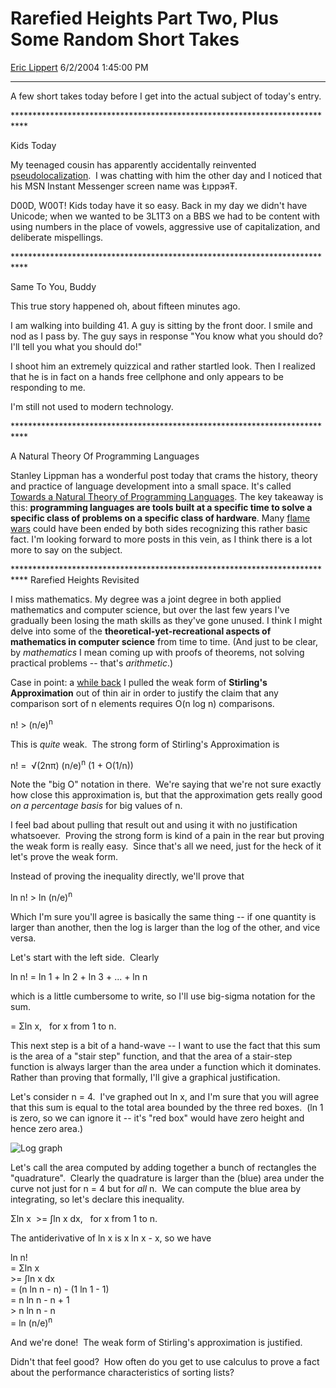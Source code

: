 # Rarefied Heights Part Two, Plus Some Random Short Takes

[Eric Lippert](https://social.msdn.microsoft.com/profile/Eric%20Lippert) 6/2/2004 1:45:00 PM

-----

A few short takes today before I get into the actual subject of today's entry.

\*\*\*\*\*\*\*\*\*\*\*\*\*\*\*\*\*\*\*\*\*\*\*\*\*\*\*\*\*\*\*\*\*\*\*\*\*\*\*\*\*\*\*\*\*\*\*\*\*\*\*\*\*\*\*\*\*\*\*\*\*\*\*\*\*\*\*\*\*\*\*\*\*\*\*

Kids Today

My teenaged cousin has apparently accidentally reinvented [pseudolocalization](http://blogs.msdn.com/ericlippert/archive/2004/05/10/129481.aspx).  I was chatting with him the other day and I noticed that his MSN Instant Messenger screen name was ŁıppэяŦ.

D00D, W00T\! Kids today have it so easy. Back in my day we didn't have Unicode; when we wanted to be 3L1T3 on a BBS we had to be content with using numbers in the place of vowels, aggressive use of capitalization, and deliberate mispellings.

\*\*\*\*\*\*\*\*\*\*\*\*\*\*\*\*\*\*\*\*\*\*\*\*\*\*\*\*\*\*\*\*\*\*\*\*\*\*\*\*\*\*\*\*\*\*\*\*\*\*\*\*\*\*\*\*\*\*\*\*\*\*\*\*\*\*\*\*\*\*\*\*\*\*\*

Same To You, Buddy

This true story happened oh, about fifteen minutes ago.

I am walking into building 41. A guy is sitting by the front door. I smile and nod as I pass by. The guy says in response "You know what you should do? I'll tell you what you should do\!"

I shoot him an extremely quizzical and rather startled look. Then I realized that he is in fact on a hands free cellphone and only appears to be responding to me.

I'm still not used to modern technology.

\*\*\*\*\*\*\*\*\*\*\*\*\*\*\*\*\*\*\*\*\*\*\*\*\*\*\*\*\*\*\*\*\*\*\*\*\*\*\*\*\*\*\*\*\*\*\*\*\*\*\*\*\*\*\*\*\*\*\*\*\*\*\*\*\*\*\*\*\*\*\*\*\*\*\*

A Natural Theory Of Programming Languages

Stanley Lippman has a wonderful post today that crams the history, theory and practice of language development into a small space. It's called [Towards a Natural Theory of Programming Languages](http://blogs.msdn.com/slippman/archive/2004/06/02/146730.aspx "http://blogs.msdn.com/slippman/archive/2004/06/02/146730.aspx"). The key takeaway is this: **programming languages are tools built at a specific time to solve a specific class of problems on a specific class of hardware**. Many [flame wars](http://www.deftcode.com/archives/every_language_war_ever.html "http://www.deftcode.com/archives/every_language_war_ever.html") could have been ended by both sides recognizing this rather basic fact. I'm looking forward to more posts in this vein, as I think there is a lot more to say on the subject.

\*\*\*\*\*\*\*\*\*\*\*\*\*\*\*\*\*\*\*\*\*\*\*\*\*\*\*\*\*\*\*\*\*\*\*\*\*\*\*\*\*\*\*\*\*\*\*\*\*\*\*\*\*\*\*\*\*\*\*\*\*\*\*\*\*\*\*\*\*\*\*\*\*\*\* Rarefied Heights Revisited

I miss mathematics. My degree was a joint degree in both applied mathematics and computer science, but over the last few years I've gradually been losing the math skills as they've gone unused. I think I might delve into some of the **theoretical-yet-recreational aspects of mathematics in computer science** from time to time. (And just to be clear, by *mathematics* I mean coming up with proofs of theorems, not solving practical problems -- that's *arithmetic*.)

Case in point: a [while back](http://blogs.msdn.com/ericlippert/archive/2004/05/12/130840.aspx "http://blogs.msdn.com/ericlippert/archive/2004/05/12/130840.aspx") I pulled the weak form of **Stirling's Approximation** out of thin air in order to justify the claim that any comparison sort of n elements requires O(n log n) comparisons.

n\! \> (n/e)<sup>n</sup>  

This is *quite* weak.  The strong form of Stirling's Approximation is 

n\! =  √(2nπ) (n/e)<sup>n</sup> (1 + O(1/n)) 

Note the "big O" notation in there.  We're saying that we're not sure exactly how close this approximation is, but that the approximation gets really good *on a percentage basis* for big values of n. 

I feel bad about pulling that result out and using it with no justification whatsoever.  Proving the strong form is kind of a pain in the rear but proving the weak form is really easy.  Since that's all we need, just for the heck of it let's prove the weak form. 

Instead of proving the inequality directly, we'll prove that 

ln n\! \> ln (n/e)<sup>n</sup>  

Which I'm sure you'll agree is basically the same thing -- if one quantity is larger than another, then the log is larger than the log of the other, and vice versa.  

Let's start with the left side.  Clearly 

ln n\! = ln 1 + ln 2 + ln 3 + ... + ln n    

which is a little cumbersome to write, so I'll use big-sigma notation for the sum. 

\= Σln x,   for x from 1 to n. 

This next step is a bit of a hand-wave -- I want to use the fact that this sum is the area of a "stair step" function, and that the area of a stair-step function is always larger than the area under a function which it dominates.  Rather than proving that formally, I'll give a graphical justification. 

Let's consider n = 4.  I've graphed out ln x, and I'm sure that you will agree that this sum is equal to the total area bounded by the three red boxes.  (ln 1 is zero, so we can ignore it -- it's "red box" would have zero height and hence zero area.)  

![Log graph](http://www.eric.lippert.com/log.jpg "Log graph")

Let's call the area computed by adding together a bunch of rectangles the "quadrature".  Clearly the quadrature is larger than the (blue) area under the curve not just for n = 4 but for *all* n.  We can compute the blue area by integrating, so let's declare this inequality. 

Σln x  \>= ∫ln x dx,   for x from 1 to n. 

The antiderivative of ln x is x ln x - x, so we have 

ln n\!  
\= Σln x   
\>= ∫ln x dx  
\= (n ln n - n) - (1 ln 1 - 1)  
\= n ln n - n + 1  
\> n ln n - n  
\= ln (n/e)<sup>n</sup>  

And we're done\!  The weak form of Stirling's approximation is justified.  

Didn't that feel good?  How often do you get to use calculus to prove a fact about the performance characteristics of sorting lists?

